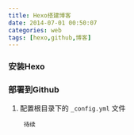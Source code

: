 ```yaml
---
title: Hexo搭建博客
date: 2014-07-01 00:50:07
categories: web
tags: [hexo,github,博客]
---
```

### 安装Hexo

### 部署到Github

1. 配置根目录下的 `_config.yml` 文件
	
		待续